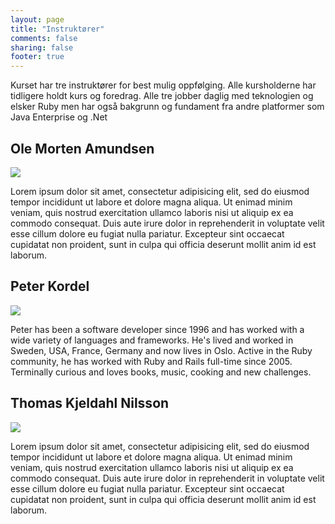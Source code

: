 ```yaml
---
layout: page
title: "Instruktører"
comments: false
sharing: false
footer: true
---
```


<p>Kurset har tre instruktører for best mulig oppfølging. Alle
kursholderne har tidligere holdt kurs og foredrag. Alle tre jobber
daglig med teknologien og elsker Ruby men har også bakgrunn og
fundament fra andre platformer som Java Enterprise og .Net</p>


<h2>Ole Morten Amundsen</h2>

<div class="instructor-profile">
<img src="https://si0.twimg.com/profile_images/705176024/ole_morten_closeup_2_reasonably_small.JPG"/>
<p>Lorem ipsum dolor sit amet, consectetur adipisicing elit, sed do
eiusmod tempor incididunt ut labore et dolore magna aliqua. Ut enimad
minim veniam, quis nostrud exercitation ullamco laboris nisi ut
aliquip ex ea commodo consequat. Duis aute irure dolor in
reprehenderit in voluptate velit esse cillum dolore eu fugiat nulla
pariatur. Excepteur sint occaecat cupidatat non proident, sunt in
culpa qui officia deserunt mollit anim id est laborum.</p>
</div>




<h2>Peter Kordel</h2>

<div class="instructor-profile">
<img src="https://si0.twimg.com/profile_images/15153102/peter1_reasonably_small.jpg"/>
<p>Peter has been a software developer since 1996 and has worked with 
a wide variety of languages and frameworks. He's lived and worked in Sweden, 
USA, France, Germany and now lives in Oslo. Active in the Ruby community, 
he has worked with Ruby and Rails full-time since 2005. 
Terminally curious and loves books, music, cooking and new challenges.</p>
</div>




<h2>Thomas Kjeldahl Nilsson</h2>

<div class="instructor-profile">
<img src="https://si0.twimg.com/profile_images/270933405/colorPortrait_reasonably_small.jpg"/>
<p>Lorem ipsum dolor sit amet, consectetur adipisicing elit, sed do
eiusmod tempor incididunt ut labore et dolore magna aliqua. Ut enimad
minim veniam, quis nostrud exercitation ullamco laboris nisi ut
aliquip ex ea commodo consequat. Duis aute irure dolor in
reprehenderit in voluptate velit esse cillum dolore eu fugiat nulla
pariatur. Excepteur sint occaecat cupidatat non proident, sunt in
culpa qui officia deserunt mollit anim id est laborum.</p>
</div>
